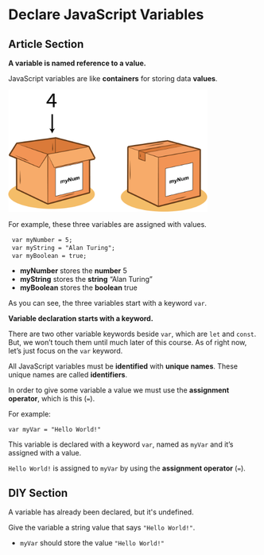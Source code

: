 # Declare JavaScript Variables

## Article Section

**A variable is named reference to a value.**

JavaScript variables are like **containers** for storing data **values**.

<img src="./img/box.png" alt="boxes" width="400">

For example, these three variables are assigned with values.

```
 var myNumber = 5;
 var myString = "Alan Turing";
 var myBoolean = true;
```

- **myNumber** stores the **number** 5
- **myString** stores the **string** “Alan Turing”
- **myBoolean** stores the **boolean** true

As you can see, the three variables start with a keyword `var`.

**Variable declaration starts with a keyword.**

There are two other variable keywords beside `var`, which are `let` and `const`. But, we won’t touch them until much later of this course. As of right now, let’s just focus on the `var` keyword.

All JavaScript variables must be **identified** with **unique names**. These unique names are called **identifiers**.

In order to give some variable a value we must use the **assignment operator**, which is this (`=`).

For example:

```
var myVar = "Hello World!"
```

This variable is declared with a keyword `var`, named as `myVar` and it’s assigned with a value.

`Hello World!` is assigned to `myVar` by using the **assignment operator** (`=`).

## DIY Section

A variable has already been declared, but it's undefined.

Give the variable a string value that says `"Hello World!"`.

- `myVar` should store the value `"Hello World!"`
